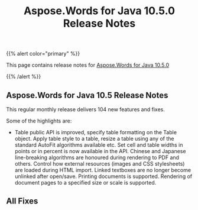 ﻿---
title: Aspose.Words for Java 10.5.0 Release Notes
articleTitle: Aspose.Words for Java 10.5.0 Release Notes
linktitle: Aspose.Words for Java 10.5.0 Release Notes
description: "Aspose.Words for Java 10.5.0 Release Notes – learn about the latest updates and fixes."
type: docs
weight: 30
url: /java/aspose-words-for-java-10-5-0-release-notes/
---

{{% alert color="primary" %}} 

This page contains release notes for [Aspose.Words for Java 10.5.0](https://downloads.aspose.com/words/java/new-releases/aspose.words-for-java-10.5.0/)

{{% /alert %}} 

## Aspose.Words for Java 10.5 Release Notes

This regular monthly release delivers 104 new features and fixes. 

Some of the highlights are: 

- Table public API is improved, specify table formatting on the Table object.
  Apply table style to a table, resize a table using any of the standard AutoFit algorithms available etc. 
  Set cell and table widths in points or in percent is now available in the API. 
  Chinese and Japanese line-breaking algorithms are honoured during rendering to PDF and others. 
  Control how external resources (images and CSS stylesheets) are loaded during HTML import. 
  Linked textboxes are no longer become unlinked after open/save.
  Printing documents is supported.
  Rendering of document pages to a specified size or scale is supported. 
## All Fixes
